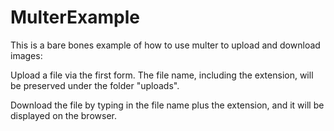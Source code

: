 # MulterExample
This is a bare bones example of how to use multer to upload and download images:

Upload a file via the first form. The file name, including the extension, will be preserved under the folder "uploads".

Download the file by typing in the file name plus the extension, and it will be displayed on the browser.

